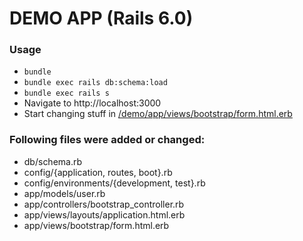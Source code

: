 # DEMO APP (Rails 6.0)

### Usage

- `bundle`
- `bundle exec rails db:schema:load`
- `bundle exec rails s`
- Navigate to http://localhost:3000
- Start changing stuff in [/demo/app/views/bootstrap/form.html.erb](/demo/app/views/bootstrap/form.html.erb)

### Following files were added or changed:

- db/schema.rb
- config/{application, routes, boot}.rb
- config/environments/{development, test}.rb
- app/models/user.rb
- app/controllers/bootstrap_controller.rb
- app/views/layouts/application.html.erb
- app/views/bootstrap/form.html.erb